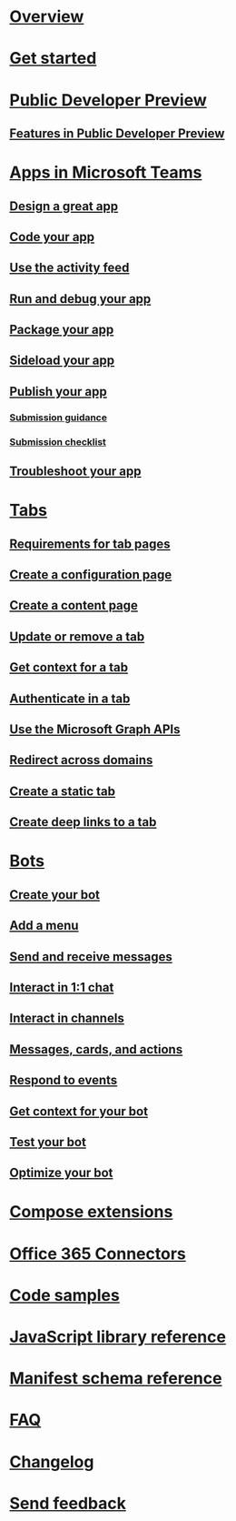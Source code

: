 # [Overview](index.md)
# [Get started](setup.md)
# [Public Developer Preview](publicpreview.md)
## [Features in Public Developer Preview](previewfeatures.md)
# [Apps in Microsoft Teams](teamsapps.md)
## [Design a great app](design.md)
## [Code your app](code.md)
## [Use the activity feed](activityfeed.md)
## [Run and debug your app](debugging.md)
## [Package your app](createpackage.md)
## [Sideload your app](sideload.md)
## [Publish your app](submission.md)
### [Submission guidance](submissionguidance.md)
### [Submission checklist](submissionchecklist.md)
## [Troubleshoot your app](troubleshooting.md)
# [Tabs](tabs.md)
## [Requirements for tab pages](prerequisites.md)
## [Create a configuration page](createconfigpage.md)
## [Create a content page](createcontentpage.md)
## [Update or remove a tab](updateremove.md)
## [Get context for a tab](getusercontext.md)
## [Authenticate in a tab](auth.md)
## [Use the Microsoft Graph APIs](graph.md)
## [Redirect across domains](crossdomain.md)
## [Create a static tab](statictab.md)
## [Create deep links to a tab](deeplinks.md)
# [Bots](bots.md)
## [Create your bot](botscreate.md)
## [Add a menu](botmenu.md)
## [Send and receive messages](botsconversation.md)
## [Interact in 1:1 chat](bots1on1.md)
## [Interact in channels](botsinchannels.md)
## [Messages, cards, and actions](botsmessages.md)
## [Respond to events](botevents.md)
## [Get context for your bot](botapis.md)
## [Test your bot](botsadd.md)
## [Optimize your bot](ratelimiting.md)
# [Compose extensions](composeextensions.md)
# [Office 365 Connectors](connectors.md)
# [Code samples](samples.md)
# [JavaScript library reference](jslibrary.md)
# [Manifest schema reference](schema.md)
# [FAQ](faq.md)
# [Changelog](changelog.md)
# [Send feedback](feedback.md)
